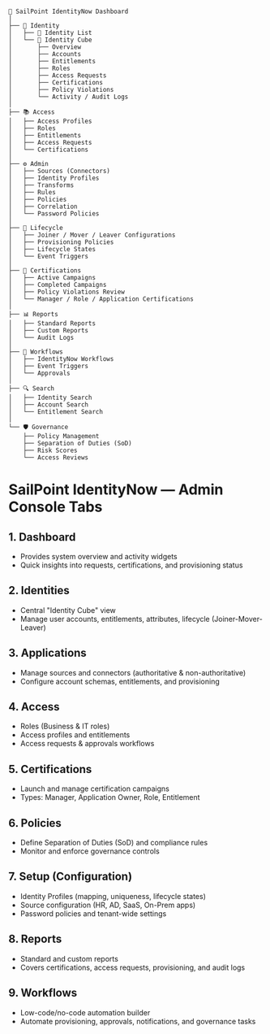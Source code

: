 ```pgsql

📌 SailPoint IdentityNow Dashboard
│
├── 🔑 Identity
│   ├── 👤 Identity List
│   └── 🧩 Identity Cube
│       ├── Overview
│       ├── Accounts
│       ├── Entitlements
│       ├── Roles
│       ├── Access Requests
│       ├── Certifications
│       ├── Policy Violations
│       └── Activity / Audit Logs
│
├── 📚 Access
│   ├── Access Profiles
│   ├── Roles
│   ├── Entitlements
│   ├── Access Requests
│   └── Certifications
│
├── ⚙️ Admin
│   ├── Sources (Connectors)
│   ├── Identity Profiles
│   ├── Transforms
│   ├── Rules
│   ├── Policies
│   ├── Correlation
│   └── Password Policies
│
├── 🔄 Lifecycle
│   ├── Joiner / Mover / Leaver Configurations
│   ├── Provisioning Policies
│   ├── Lifecycle States
│   └── Event Triggers
│
├── 📝 Certifications
│   ├── Active Campaigns
│   ├── Completed Campaigns
│   ├── Policy Violations Review
│   └── Manager / Role / Application Certifications
│
├── 📊 Reports
│   ├── Standard Reports
│   ├── Custom Reports
│   └── Audit Logs
│
├── 📡 Workflows
│   ├── IdentityNow Workflows
│   ├── Event Triggers
│   └── Approvals
│
├── 🔍 Search
│   ├── Identity Search
│   ├── Account Search
│   └── Entitlement Search
│
└── 🛡️ Governance
    ├── Policy Management
    ├── Separation of Duties (SoD)
    ├── Risk Scores
    └── Access Reviews
```



# SailPoint IdentityNow — Admin Console Tabs

## 1. Dashboard
- Provides system overview and activity widgets  
- Quick insights into requests, certifications, and provisioning status  

## 2. Identities
- Central "Identity Cube" view  
- Manage user accounts, entitlements, attributes, lifecycle (Joiner-Mover-Leaver)  

## 3. Applications
- Manage sources and connectors (authoritative & non-authoritative)  
- Configure account schemas, entitlements, and provisioning  

## 4. Access
- Roles (Business & IT roles)  
- Access profiles and entitlements  
- Access requests & approvals workflows  

## 5. Certifications
- Launch and manage certification campaigns  
- Types: Manager, Application Owner, Role, Entitlement  

## 6. Policies
- Define Separation of Duties (SoD) and compliance rules  
- Monitor and enforce governance controls  

## 7. Setup (Configuration)
- Identity Profiles (mapping, uniqueness, lifecycle states)  
- Source configuration (HR, AD, SaaS, On-Prem apps)  
- Password policies and tenant-wide settings  

## 8. Reports
- Standard and custom reports  
- Covers certifications, access requests, provisioning, and audit logs  

## 9. Workflows
- Low-code/no-code automation builder  
- Automate provisioning, approvals, notifications, and governance tasks  
